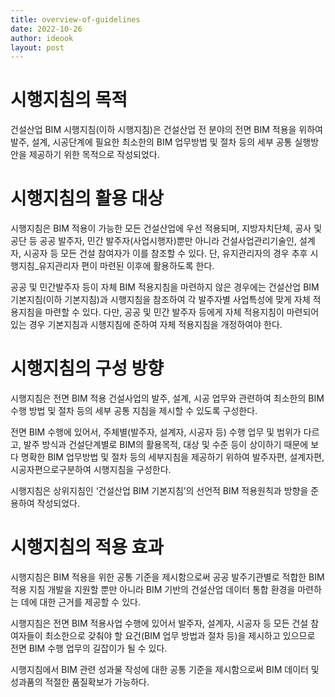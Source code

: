 ```yaml
---
title: overview-of-guidelines
date: 2022-10-26
author: ideook
layout: post
---
```


# 시행지침의 목적

건설산업 BIM 시행지침(이하 시행지침)은 건설산업 전 분야의 전면 BIM 적용을 위하여 발주, 설계, 시공단계에 필요한 최소한의 BIM 업무방법 및 절차 등의 세부 공통 실행방안을 제공하기 위한 목적으로 작성되었다.

# 시행지침의 활용 대상

시행지침은 BIM 적용이 가능한 모든 건설산업에 우선 적용되며, 지방자치단체, 공사 및 공단 등 공공 발주자, 민간 발주자(사업시행자)뿐만 아니라 건설사업관리기술인, 설계자, 시공자 등 모든 건설 참여자가 이를 참조할 수 있다. 단, 유지관리자의 경우 추후 시행지침\_유지관리자 편이 마련된 이후에 활용하도록 한다.

공공 및 민간발주자 등이 자체 BIM 적용지침을 마련하지 않은 경우에는 건설산업 BIM 기본지침(이하 기본지침)과 시행지침을 참조하여 각 발주자별 사업특성에 맞게 자체 적용지침을 마련할 수 있다. 다만, 공공 및 민간 발주자 등에게 자체 적용지침이 마련되어 있는 경우 기본지침과 시행지침에 준하여 자체 적용지침을 개정하여야 한다.

# 시행지침의 구성 방향

시행지침은 전면 BIM 적용 건설사업의 발주, 설계, 시공 업무와 관련하여 최소한의 BIM 수행 방법 및 절차 등의 세부 공통 지침을 제시할 수 있도록 구성한다.

전면 BIM 수행에 있어서, 주체별(발주자, 설계자, 시공자 등) 수행 업무 및 범위가 다르고, 발주 방식과 건설단계별로 BIM의 활용목적, 대상 및 수준 등이 상이하기 때문에 보다 명확한 BIM 업무방법 및 절차 등의 세부지침을 제공하기 위하여 발주자편, 설계자편, 시공자편으로구분하여 시행지침을 구성한다.

시행지침은 상위지침인 ‘건설산업 BIM 기본지침’의 선언적 BIM 적용원칙과 방향을 준용하여 작성되었다.

# 시행지침의 적용 효과

시행지침은 BIM 적용을 위한 공통 기준을 제시함으로써 공공 발주기관별로 적합한 BIM 적용 지침 개발을 지원할 뿐만 아니라 BIM 기반의 건설산업 데이터 통합 환경을 마련하는 데에 대한 근거를 제공할 수 있다.

시행지침은 전면 BIM 적용사업 수행에 있어서 발주자, 설계자, 시공자 등 모든 건설 참여자들이 최소한으로 갖춰야 할 요건(BIM 업무 방법과 절차 등)을 제시하고 있으므로 전면 BIM 수행 업무의 길잡이가 될 수 있다.

시행지침에서 BIM 관련 성과물 작성에 대한 공통 기준을 제시함으로써 BIM 데이터 및 성과품의 적절한 품질확보가 가능하다.
